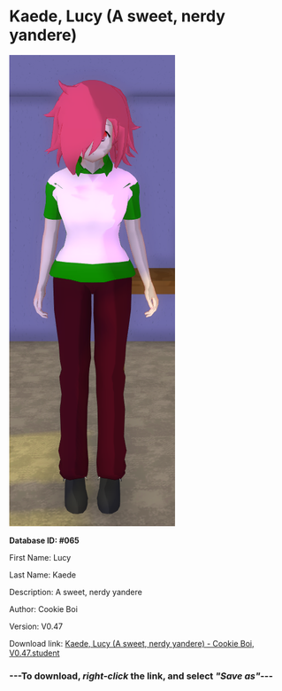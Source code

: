 # Kaede, Lucy (A sweet, nerdy yandere)

<img src="https://raw.githubusercontent.com/Arbiter1223/Daigaku-Gurashi-Custom-Students/master/Students/Files/Kaede%2C%20Lucy%20(A%20sweet%2C%20nerdy%20yandere).png" title="Kaede, Lucy (A sweet, nerdy yandere) - Cookie Boi, V0.47">

**Database ID: #065**

First Name: Lucy

Last Name: Kaede

Description: A sweet, nerdy yandere

Author: Cookie Boi

Version: V0.47

Download link: <a href="https://raw.githubusercontent.com/Arbiter1223/Daigaku-Gurashi-Custom-Students/master/Students/Files/Kaede%2C%20Lucy%20(A%20sweet%2C%20nerdy%20yandere)%20-%20Cookie%20Boi%2C%20V0.47.student">Kaede, Lucy (A sweet, nerdy yandere) - Cookie Boi, V0.47.student</a>

### ---**To download, _right-click_ the link, and select _"Save as"_**---
